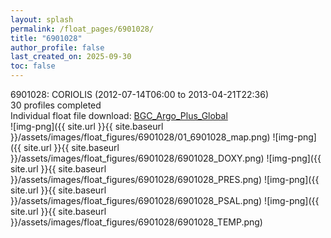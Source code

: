 ```yaml
---
layout: splash
permalink: /float_pages/6901028/
title: "6901028"
author_profile: false
last_created_on: 2025-09-30
toc: false
---
```

 
6901028: CORIOLIS (2012-07-14T06:00 to 2013-04-21T22:36)\
30 profiles completed\
Individual float file download: [BGC_Argo_Plus_Global](https://ftp.soest.hawaii.edu/bgc_argo_plus/Individual_Floats/outliers_removed/6901028_Sprof_processed.nc)\
![img-png]({{ site.url }}{{ site.baseurl }}/assets/images/float_figures/6901028/01_6901028_map.png)
![img-png]({{ site.url }}{{ site.baseurl }}/assets/images/float_figures/6901028/6901028_DOXY.png)
![img-png]({{ site.url }}{{ site.baseurl }}/assets/images/float_figures/6901028/6901028_PRES.png)
![img-png]({{ site.url }}{{ site.baseurl }}/assets/images/float_figures/6901028/6901028_PSAL.png)
![img-png]({{ site.url }}{{ site.baseurl }}/assets/images/float_figures/6901028/6901028_TEMP.png)
